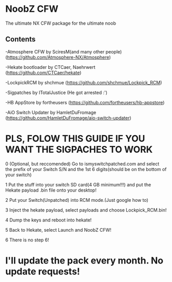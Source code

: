 # NoobZ CFW
The ultimate NX CFW package for the ultimate noob

## Contents

-Atmosphere CFW by SciresM(and many other people) (https://github.com/Atmosphere-NX/Atmosphere)

-Hekate bootloader by CTCaer, Naehrwert (https://github.com/CTCaer/hekate)

-LockpickRCM by shchmue (https://github.com/shchmue/Lockpick_RCM)

-Sigpatches by ITotalJustice (He got arrested :')

-HB AppStore by fortheusers (https://github.com/fortheusers/hb-appstore)

-AiO Switch Updater by HamletDuFromage (https://github.com/HamletDuFromage/aio-switch-updater)

# PLS, FOLOW THIS GUIDE IF YOU WANT THE SIGPACHES TO WORK

0 (Optional, but reccomended) Go to ismyswitchpatched.com and select the prefix of your Switch S/N and the 1st 6 digits(should be on the bottom of your switch)

1 Put the stuff into your switch SD card(4 GB minimum!!!) and put the Hekate payload .bin file onto your desktop!

2 Put your Switch(Unpatched) into RCM mode.(Just google how to)

3 Inject the hekate payload, select payloads and choose Lockpick_RCM.bin!

4 Dump the keys and reboot into hekate!

5 Back to Hekate, select Launch and NoobZ CFW!

6 There is no step 6!

# I'll update the pack every month. No update requests!
